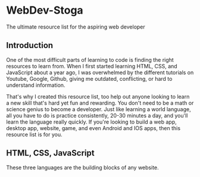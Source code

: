 # WebDev-Stoga
The ultimate resource list for the aspiring web developer

## Introduction
One of the most difficult parts of learning to code is finding the right resources to learn from. When I first started learning HTML, CSS, and JavaScript about a year ago, I was overwhelmed by the different tutorials on Youtube, Google, Github, giving me outdated, conflicting, or hard to understand information. 

That's why I created this resource list, too help out anyone looking to learn a new skill that's hard yet fun and rewarding. You don't need to be a math or science genius to become a developer. Just like learning a world language, all you have to do is practice consistently, 20-30 minutes a day, and you'll learn the language really quickly. If you're looking to build a web app, desktop app, website, game, and even Android and IOS apps, then this resource list is for you.

## HTML, CSS, JavaScript
These three languages are the building blocks of any website.

